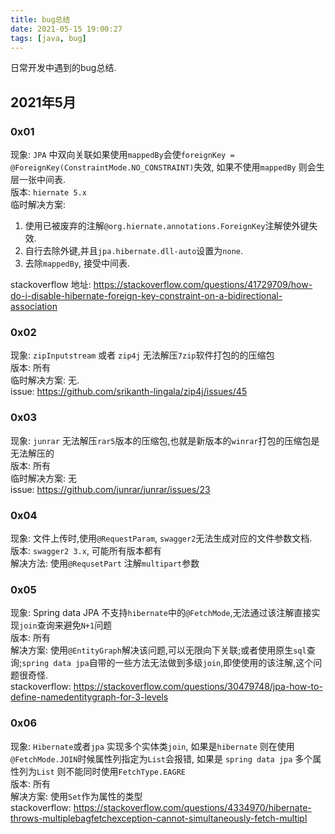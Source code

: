 ```yaml
---
title: bug总结
date: 2021-05-15 19:00:27
tags: [java, bug]
---
```

日常开发中遇到的bug总结.
<!--more-->

## 2021年5月

### 0x01
现象: `JPA` 中双向关联如果使用`mappedBy`会使`foreignKey = @ForeignKey(ConstraintMode.NO_CONSTRAINT)`失效, 如果不使用`mappedBy` 则会生层一张中间表.  
版本: `hiernate 5.x`   
临时解决方案: 

1. 使用已被废弃的注解`@org.hiernate.annotations.ForeignKey`注解使外键失效. 
2. 自行去除外键,并且`jpa.hibernate.dll-auto`设置为`none`.  
3. 去除`mappedBy`, 接受中间表.  

stackoverflow 地址: https://stackoverflow.com/questions/41729709/how-do-i-disable-hibernate-foreign-key-constraint-on-a-bidirectional-association


### 0x02
现象: `zipInputstream` 或者 `zip4j` 无法解压`7zip`软件打包的的压缩包  
版本: 所有  
临时解决方案: 无.  
issue: https://github.com/srikanth-lingala/zip4j/issues/45  

### 0x03
现象: `junrar` 无法解压`rar5`版本的压缩包,也就是新版本的`winrar`打包的压缩包是无法解压的    
版本: 所有  
临时解决方案: 无  
issue: https://github.com/junrar/junrar/issues/23


### 0x04
现象: 文件上传时,使用`@RequestParam`, `swagger2`无法生成对应的文件参数文档.  
版本: `swagger2 3.x`, 可能所有版本都有  
解决方法: 使用`@RequsetPart` 注解`multipart`参数  


### 0x05
现象: Spring data JPA 不支持`hibernate`中的`@FetchMode`,无法通过该注解直接实现`join`查询来避免`N+1`问题  
版本: 所有  
解决方案: 使用`@EntityGraph`解决该问题,可以无限向下关联;或者使用原生`sql`查询;`spring data jpa`自带的一些方法无法做到多级`join`,即使使用的该注解,这个问题很奇怪.      
stackoverflow: https://stackoverflow.com/questions/30479748/jpa-how-to-define-namedentitygraph-for-3-levels  



### 0x06
现象: `Hibernate`或者`jpa` 实现多个实体类`join`, 如果是`hibernate` 则在使用`@FetchMode.JOIN`时候属性列指定为`List`会报错, 如果是 `spring data jpa` 多个属性列为`List` 则不能同时使用`FetchType.EAGRE`  
版本: 所有  
解决方案: 使用`Set`作为属性的类型  
stackoverflow:  https://stackoverflow.com/questions/4334970/hibernate-throws-multiplebagfetchexception-cannot-simultaneously-fetch-multipl  